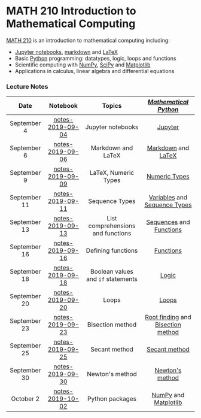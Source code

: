 # MATH 210 Introduction to Mathematical Computing

[MATH 210](https://courses.students.ubc.ca/cs/courseschedule?pname=subjarea&tname=subj-course&dept=MATH&course=210) is an introduction to mathematical computing including:

* [Jupyter notebooks](http://jupyter.org/), [markdown](https://en.wikipedia.org/wiki/Markdown) and [LaTeX](https://en.wikibooks.org/wiki/LaTeX/Mathematics)
* Basic [Python](https://www.python.org/) programming: datatypes, logic, loops and functions
* Scientific computing with [NumPy](http://www.numpy.org/), [SciPy](https://scipy.org/) and [Matplotlib](https://matplotlib.org/)
* Applications in calculus, linear algebra and differential equations

### Lecture Notes

| Date | Notebook | Topics | [*Mathematical Python*](http://www.math.ubc.ca/~pwalls/math-python) |
| :---: | :---: | :---: | :---: |
| September 4 | [notes-2019-09-04](notes-week-01/notes-2019-09-04.ipynb) | Jupyter notebooks | [Jupyter](http://www.math.ubc.ca/~pwalls/math-python/jupyter/notebook/) |
| September 6 | [notes-2019-09-06](notes-week-01/notes-2019-09-06.ipynb) | Markdown and LaTeX | [Markdown](http://www.math.ubc.ca/~pwalls/math-python/jupyter/markdown/) and [LaTeX](http://www.math.ubc.ca/~pwalls/math-python/jupyter/latex/) |
| September 9 | [notes-2019-09-09](notes-week-02/notes-2019-09-09.ipynb) | LaTeX, Numeric Types | [Numeric Types](http://www.math.ubc.ca/~pwalls/math-python/python/numbers/) |
| September 11 | [notes-2019-09-11](notes-week-02/notes-2019-09-11.ipynb) | Sequence Types | [Variables](http://www.math.ubc.ca/~pwalls/math-python/python/variables/) and [Sequence Types](http://www.math.ubc.ca/~pwalls/math-python/python/sequences/) |
| September 13 | [notes-2019-09-13](notes-week-02/notes-2019-09-13.ipynb) | List comprehensions and functions | [Sequences](http://www.math.ubc.ca/~pwalls/math-python/python/sequences/) and [Functions](http://www.math.ubc.ca/~pwalls/math-python/python/functions/) |
| September 16 | [notes-2019-09-16](notes-week-03/notes-2019-09-16.ipynb) | Defining functions | [Functions](http://www.math.ubc.ca/~pwalls/math-python/python/functions/) |
| September 18 | [notes-2019-09-18](notes-week-03/notes-2019-09-18.ipynb) | Boolean values and `if` statements | [Logic](http://www.math.ubc.ca/~pwalls/math-python/python/logic/) |
| September 20 | [notes-2019-09-20](notes-week-03/notes-2019-09-20.ipynb) | Loops | [Loops](http://www.math.ubc.ca/~pwalls/math-python/python/loops/) |
| September 23 | [notes-2019-09-23](notes-week-04/notes-2019-09-23.ipynb) | Bisection method | [Root finding](http://www.math.ubc.ca/~pwalls/math-python/roots-optimization/root-finding/) and [Bisection method](http://www.math.ubc.ca/~pwalls/math-python/roots-optimization/bisection/) |
| September 25 | [notes-2019-09-25](notes-week-04/notes-2019-09-25.ipynb) | Secant method | [Secant method](http://www.math.ubc.ca/~pwalls/math-python/roots-optimization/secant/) |
| September 30 | [notes-2019-09-30](notes-week-05/notes-2019-09-30.ipynb) | Newton's method | [Newton's method](http://www.math.ubc.ca/~pwalls/math-python/roots-optimization/newton/) |
| October 2 | [notes-2019-10-02](notes-week-05/notes-2019-10-02.ipynb) | Python packages | [NumPy](http://www.math.ubc.ca/~pwalls/math-python/scipy/numpy/) and [Matplotlib](http://www.math.ubc.ca/~pwalls/math-python/scipy/matplotlib/) |